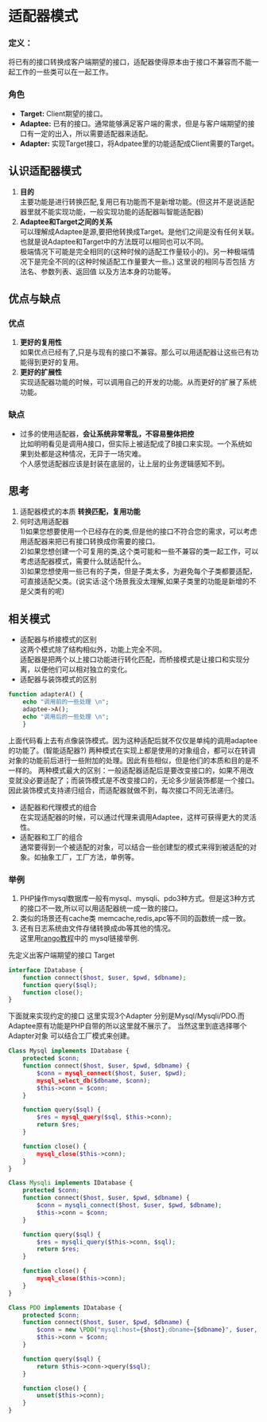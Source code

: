 # 适配器模式

### 定义：
将已有的接口转换成客户端期望的接口，适配器使得原本由于接口不兼容而不能一起工作的一些类可以在一起工作。

### 角色
* **Target:** Client期望的接口。
* **Adaptee:** 已有的接口。通常能够满足客户端的需求，但是与客户端期望的接口有一定的出入，所以需要适配器来适配。
* **Adapter:** 实现Target接口，将Adpatee里的功能适配成Client需要的Target。



## 认识适配器模式
1. **目的**  
主要功能是进行转换匹配,复用已有功能而不是新增功能。(但这并不是说适配器里就不能实现功能，一般实现功能的适配器叫智能适配器)
2. **Adaptee和Target之间的关系**  
可以理解成Adaptee是源,要把他转换成Target。是他们之间是没有任何关联。也就是说Adaptee和Target中的方法既可以相同也可以不同。  
极端情况下可能是完全相同的(这种时候的适配工作量较小的)。另一种极端情况下是完全不同的(这种时候适配工作量要大一些。)
这里说的相同与否包括 方法名、参数列表、返回值 以及方法本身的功能等。

## 优点与缺点
### 优点
1. **更好的复用性**  
如果优点已经有了,只是与现有的接口不兼容。那么可以用适配器让这些已有功能得到更好的复用。
2. **更好的扩展性**  
实现适配器功能的时候，可以调用自己的开发的功能。从而更好的扩展了系统功能。  

### 缺点
* 过多的使用适配器，**会让系统非常零乱，不容易整体把控**  
比如明明看见是调用A接口，但实际上被适配成了B接口来实现。一个系统如果到处都是这种情况，无异于一场灾难。  
个人感觉适配器应该是封装在底层的，让上层的业务逻辑感知不到。

## 思考
1. 适配器模式的本质 **转换匹配，复用功能**
2. 何时选用适配器  
    1)如果您想要使用一个已经存在的类,但是他的接口不符合您的需求，可以考虑用适配器来把已有接口转换成你需要的接口。  
    2)如果您想创建一个可复用的类,这个类可能和一些不兼容的类一起工作，可以考虑适配器模式，需要什么就适配什么。  
    3)如果您想使用一些已有的子类，但是子类太多，为避免每个子类都要适配，可直接适配父类。(说实话:这个场景我没太理解,如果子类里的功能是新增的不是父类有的呢)  


## 相关模式

* 适配器与桥接模式的区别  
这两个模式除了结构相似外，功能上完全不同。  
适配器是把两个以上接口功能进行转化匹配，而桥接模式是让接口和实现分离，以便他们可以相对独立的变化。
* 适配器与装饰模式的区别  
```php
function adapterA() {
    echo "调用前的一些处理 \n";
    adaptee->A();
    echo "调用后的一些处理 \n";
    }
```
上面代码看上去有点像装饰模式。因为这种适配后就不仅仅是单纯的调用adaptee的功能了。(智能适配器?)
两种模式在实现上都是使用的对象组合，都可以在转调对象的功能前后进行一些附加的处理。因此有些相似，但是他们的本质和目的是不一样的。
两种模式最大的区别：一般适配器适配后是要改变接口的，如果不用改变就没必要适配了；而装饰模式是不改变接口的，无论多少层装饰都是一个接口。因此装饰模式支持递归组合，而适配器就做不到，每次接口不同无法递归。
* 适配器和代理模式的组合  
在实现适配器的时候，可以通过代理来调用Adaptee，这样可获得更大的灵活性。
* 适配器和工厂的组合  
通常要得到一个被适配的对象，可以结合一些创建型的模式来得到被适配的对象。如抽象工厂，工厂方法，单例等。


### 举例
1. PHP操作mysql数据库一般有mysql、mysqli、pdo3种方式。但是这3种方式的接口不一致,所以可以用适配器统一成一致的接口。  
2. 类似的场景还有cache类 memcache,redis,apc等不同的函数统一成一致。  
3. 还有日志系统由文件存储转换成db等其他的情况。  
这里用[rango教程](http://www.imooc.com/video/4904)中的 mysql链接举例.

先定义出客户端期望的接口 Target
```php
interface IDatabase {
    function connect($host, $user, $pwd, $dbname);
    function query($sql);
    function close();
}
```

下面就来实现约定的接口 这里实现3个Adapter 分别是Mysql/Mysqli/PDO.而Adaptee原有功能是PHP自带的所以这里就不展示了。
当然这里到底选择哪个Adapter对象 可以结合工厂模式来创建。
```php
Class Mysql implements IDatabase {
    protected $conn;
    function connect($host, $user, $pwd, $dbname) {
        $conn = mysql_connect($host, $user, $pwd);
        mysql_select_db($dbname, $conn);
        $this->conn = $conn;
    }

    function query($sql) {
        $res = mysql_query($sql, $this->conn);
        return $res;
    }

    function close() {
        mysql_close($this->conn);
    }
}

Class Mysqli implements IDatabase {
    protected $conn;
    function connect($host, $user, $pwd, $dbname) {
        $conn = mysqli_connect($host, $user, $pwd, $dbname);
        $this->conn = $conn;
    }

    function query($sql) {
        $res = mysqli_query($this->conn, $sql);
        return $res;
    }

    function close() {
        mysql_close($this->conn);
    }
}

Class PDO implements IDatabase {
    protected $conn;
    function connect($host, $user, $pwd, $dbname) {
        $conn = new \PDO("mysql:host={$host};dbname={$dbname}", $user, $pwd);
        $this->conn = $conn;
    }

    function query($sql) {
        return $this->conn->query($sql);
    }

    function close() {
        unset($this->conn);
    }
}
```

